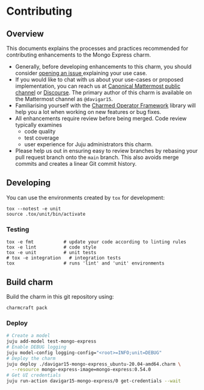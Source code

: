 # Contributing

## Overview

This documents explains the processes and practices recommended for contributing enhancements to
the Mongo Express charm.

- Generally, before developing enhancements to this charm, you should consider [opening an issue
  ](https://github.com/davigar15/charm-mongo-express/issues) explaining your use case.
- If you would like to chat with us about your use-cases or proposed implementation, you can reach
  us at [Canonical Mattermost public channel](https://chat.charmhub.io/charmhub/channels/charm-dev)
  or [Discourse](https://discourse.charmhub.io/). The primary author of this charm is available on
  the Mattermost channel as `@davigar15`.
- Familiarising yourself with the [Charmed Operator Framework](https://juju.is/docs/sdk) library
  will help you a lot when working on new features or bug fixes.
- All enhancements require review before being merged. Code review typically examines
  - code quality
  - test coverage
  - user experience for Juju administrators this charm.
- Please help us out in ensuring easy to review branches by rebasing your pull request branch onto
  the `main` branch. This also avoids merge commits and creates a linear Git commit history.

## Developing

You can use the environments created by `tox` for development:

```shell
tox --notest -e unit
source .tox/unit/bin/activate
```

### Testing

```shell
tox -e fmt           # update your code according to linting rules
tox -e lint          # code style
tox -e unit          # unit tests
# tox -e integration   # integration tests
tox                  # runs 'lint' and 'unit' environments
```

## Build charm

Build the charm in this git repository using:

```shell
charmcraft pack
```

### Deploy

```bash
# Create a model
juju add-model test-mongo-express
# Enable DEBUG logging
juju model-config logging-config="<root>=INFO;unit=DEBUG"
# Deploy the charm
juju deploy ./davigar15-mongo-express_ubuntu-20.04-amd64.charm \
  --resource mongo-express-image=mongo-express:0.54.0
# Get UI credentials
juju run-action davigar15-mongo-express/0 get-credentials --wait
```
